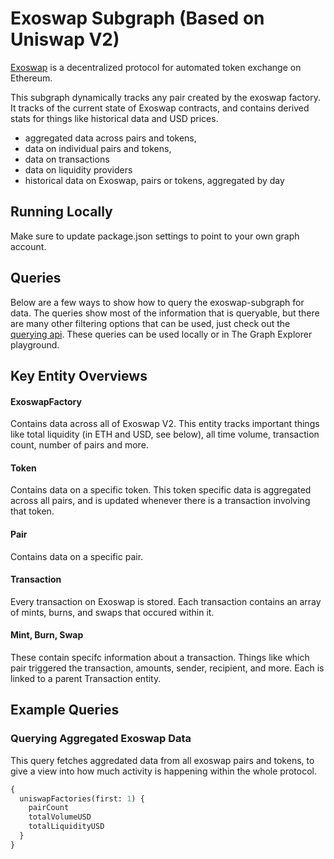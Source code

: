 # Exoswap Subgraph (Based on Uniswap V2)

[Exoswap](https://app.exoswap.io/) is a decentralized protocol for automated token exchange on Ethereum.

This subgraph dynamically tracks any pair created by the exoswap factory. It tracks of the current state of Exoswap contracts, and contains derived stats for things like historical data and USD prices.

- aggregated data across pairs and tokens,
- data on individual pairs and tokens,
- data on transactions
- data on liquidity providers
- historical data on Exoswap, pairs or tokens, aggregated by day

## Running Locally

Make sure to update package.json settings to point to your own graph account.

## Queries

Below are a few ways to show how to query the exoswap-subgraph for data. The queries show most of the information that is queryable, but there are many other filtering options that can be used, just check out the [querying api](https://thegraph.com/docs/graphql-api). These queries can be used locally or in The Graph Explorer playground.

## Key Entity Overviews

#### ExoswapFactory

Contains data across all of Exoswap V2. This entity tracks important things like total liquidity (in ETH and USD, see below), all time volume, transaction count, number of pairs and more.

#### Token

Contains data on a specific token. This token specific data is aggregated across all pairs, and is updated whenever there is a transaction involving that token.

#### Pair

Contains data on a specific pair.

#### Transaction

Every transaction on Exoswap is stored. Each transaction contains an array of mints, burns, and swaps that occured within it.

#### Mint, Burn, Swap

These contain specifc information about a transaction. Things like which pair triggered the transaction, amounts, sender, recipient, and more. Each is linked to a parent Transaction entity.

## Example Queries

### Querying Aggregated Exoswap Data

This query fetches aggredated data from all exoswap pairs and tokens, to give a view into how much activity is happening within the whole protocol.

```graphql
{
  uniswapFactories(first: 1) {
    pairCount
    totalVolumeUSD
    totalLiquidityUSD
  }
}
```
